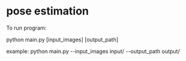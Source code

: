 # pose estimation

To run program: 

python main.py [input_images] [output_path]

example: python main.py --input_images input/ --output_path output/
